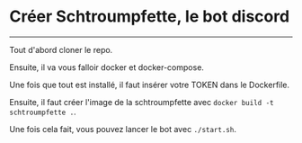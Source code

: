 # Créer Schtroumpfette, le bot discord
***

Tout d'abord cloner le repo.

Ensuite, il va vous falloir docker et docker-compose.

Une fois que tout est installé, il faut insérer votre TOKEN dans le Dockerfile.

Ensuite, il faut créer l'image de la schtroumpfette avec ```docker build -t schtroumpfette .```.

Une fois cela fait, vous pouvez lancer le bot avec ```./start.sh```.